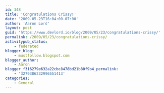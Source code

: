 ```yaml
---
id: 348
title: 'Congratulations Crissy!'
date: '2009-05-23T16:04:00-07:00'
author: 'Aaron Lord'
layout: post
guid: 'https://www.devlord.io/blog/2009/05/23/congratulations-crissy/'
permalink: /2009/05/23/congratulations-crissy/
activitypub_status:
    - federated
blogger_blog:
    - mustfollow.blogspot.com
blogger_author:
    - Aaron
blogger_f316279e632a22cbc8478bd21b80f9b4_permalink:
    - '3279386232996551413'
categories:
    - General
---
```


<p class="mobile-photo"><a href="/blog/wp-content/uploads/2011/10/photo-792709.jpg"><img src="/blog/wp-content/uploads/2011/10/photo-792709.jpg?w=300" border="0" alt="" /></a></p><div class="blogger-post-footer"><img width='1' height='1' src="https://www.devlord.io/blog/congratulations-crissy/"' /></div>